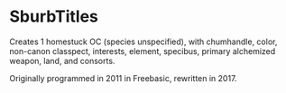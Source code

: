 # SburbTitles
Creates 1 homestuck OC (species unspecified), with chumhandle, color, non-canon classpect, interests, element, specibus, primary alchemized weapon, land, and consorts.

Originally programmed in 2011 in Freebasic, rewritten in 2017.
